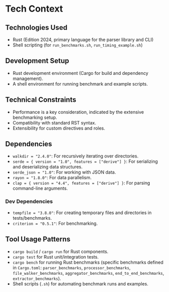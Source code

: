 # Tech Context

## Technologies Used

- Rust (Edition 2024, primary language for the parser library and CLI)
- Shell scripting (for `run_benchmarks.sh`, `run_timing_example.sh`)

## Development Setup

- Rust development environment (Cargo for build and dependency management).
- A shell environment for running benchmark and example scripts.

## Technical Constraints

- Performance is a key consideration, indicated by the extensive benchmarking setup.
- Compatibility with standard RST syntax.
- Extensibility for custom directives and roles.

## Dependencies

- `walkdir = "2.4.0"`: For recursively iterating over directories.
- `serde = { version = "1.0", features = ["derive"] }`: For serializing and deserializing data structures.
- `serde_json = "1.0"`: For working with JSON data.
- `rayon = "1.8.0"`: For data parallelism.
- `clap = { version = "4.4", features = ["derive"] }`: For parsing command-line arguments.

### Dev Dependencies
- `tempfile = "3.8.0"`: For creating temporary files and directories in tests/benchmarks.
- `criterion = "0.5.1"`: For benchmarking.

## Tool Usage Patterns

- `cargo build` / `cargo run` for Rust components.
- `cargo test` for Rust unit/integration tests.
- `cargo bench` for running Rust benchmarks (specific benchmarks defined in `Cargo.toml`: `parser_benchmarks`, `processor_benchmarks`, `file_walker_benchmarks`, `aggregator_benchmarks`, `end_to_end_benchmarks`, `extractor_benchmarks`).
- Shell scripts (`.sh`) for automating benchmark runs and examples.
